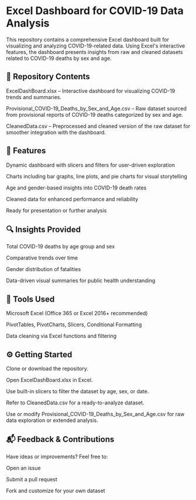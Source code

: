# Excel Dashboard for COVID-19 Data Analysis

This repository contains a comprehensive Excel dashboard built for visualizing and analyzing COVID-19-related data. Using Excel's interactive features, the dashboard presents insights from raw and cleaned datasets related to COVID-19 deaths by sex and age.

## 📁 Repository Contents
ExcelDashBoard.xlsx – Interactive dashboard for visualizing COVID-19 trends and summaries.

Provisional_COVID-19_Deaths_by_Sex_and_Age.csv – Raw dataset sourced from provisional reports of COVID-19 deaths categorized by sex and age.

CleanedData.csv – Preprocessed and cleaned version of the raw dataset for smoother integration with the dashboard.

## 🚀 Features
Dynamic dashboard with slicers and filters for user-driven exploration

Charts including bar graphs, line plots, and pie charts for visual storytelling

Age and gender-based insights into COVID-19 death rates

Cleaned data for enhanced performance and reliability

Ready for presentation or further analysis

## 🔍 Insights Provided
Total COVID-19 deaths by age group and sex

Comparative trends over time

Gender distribution of fatalities

Data-driven visual summaries for public health understanding

## 🧰 Tools Used
Microsoft Excel (Office 365 or Excel 2016+ recommended)

PivotTables, PivotCharts, Slicers, Conditional Formatting

Data cleaning via Excel functions and filtering

## ⚙️ Getting Started
Clone or download the repository.

Open ExcelDashBoard.xlsx in Excel.

Use built-in slicers to filter the dataset by age, sex, or date.

Refer to CleanedData.csv for a ready-to-analyze dataset.

Use or modify Provisional_COVID-19_Deaths_by_Sex_and_Age.csv for raw data exploration or extended analysis.

## 📬 Feedback & Contributions
Have ideas or improvements? Feel free to:

Open an issue

Submit a pull request

Fork and customize for your own dataset

